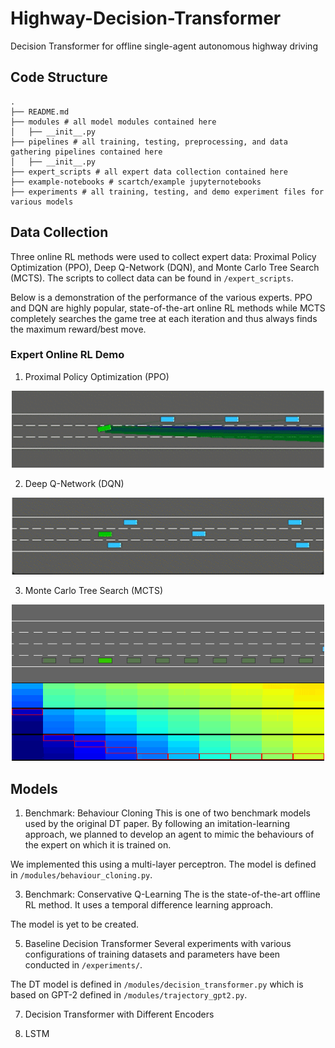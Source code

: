 # Highway-Decision-Transformer
Decision Transformer for offline single-agent autonomous highway driving

## Code Structure
```
.
├── README.md
├── modules # all model modules contained here
│   ├── __init__.py
├── pipelines # all training, testing, preprocessing, and data gathering pipelines contained here
│   ├── __init__.py
├── expert_scripts # all expert data collection contained here
├── example-notebooks # scartch/example jupyternotebooks
├── experiments # all training, testing, and demo experiment files for various models
```

## Data Collection
Three online RL methods were used to collect expert data: Proximal Policy Optimization (PPO), Deep Q-Network (DQN), and Monte Carlo Tree Search (MCTS). The scripts to collect data can be found in ```/expert_scripts```.

Below is a demonstration of the performance of the various experts. PPO and DQN are highly popular, state-of-the-art online RL methods while MCTS completely searches the game tree at each iteration and thus always finds the maximum reward/best move.

### Expert Online RL Demo
1. Proximal Policy Optimization (PPO)
<p align="center">
<img
     src="figures/PPO.gif"
     width="500"
     >
</p>

2. Deep Q-Network (DQN)
<p align="center">
<img
     src="figures/DQN.gif"
     width="500"
     >
</p>

3. Monte Carlo Tree Search (MCTS)
<p align="center">
<img
     src="figures/MCTS.gif"
     width="500"
     >
</p>

## Models
1. Benchmark: Behaviour Cloning
This is one of two benchmark models used by the original DT paper. By following an imitation-learning approach, we planned to develop an agent to mimic the behaviours of the expert on which it is trained on.

We implemented this using a multi-layer perceptron. The model is defined in ```/modules/behaviour_cloning.py```.

3. Benchmark: Conservative Q-Learning
The is the state-of-the-art offline RL method. It uses a temporal difference learning approach.

The model is yet to be created.

5. Baseline Decision Transformer
Several experiments with various configurations of training datasets and parameters have been conducted in ```/experiments/```.

The DT model is defined in ```/modules/decision_transformer.py``` which is based on GPT-2 defined in ```/modules/trajectory_gpt2.py```.

7. Decision Transformer with Different Encoders


9. LSTM


##
